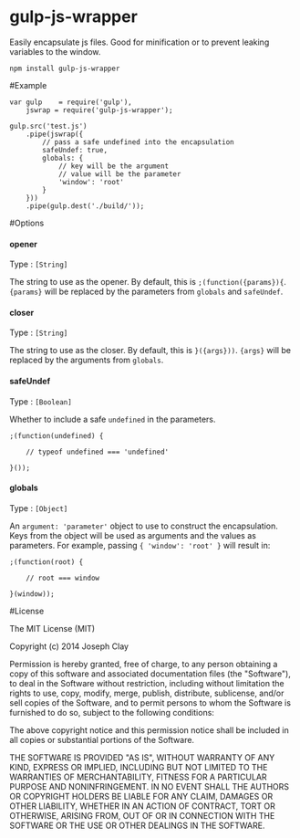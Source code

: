 gulp-js-wrapper
===============

Easily encapsulate js files. Good for minification or to prevent leaking variables to the window.

`npm install gulp-js-wrapper`

#Example

```
var gulp    = require('gulp'),
    jswrap = require('gulp-js-wrapper');

gulp.src('test.js')
    .pipe(jswrap({
        // pass a safe undefined into the encapsulation
        safeUndef: true,
        globals: {
            // key will be the argument
            // value will be the parameter
            'window': 'root'
        }
    }))
    .pipe(gulp.dest('./build/'));
```

#Options

#### opener
Type : `[String]`

The string to use as the opener. By default, this is `;(function({params}){`. `{params}` will be replaced
by the parameters from `globals` and `safeUndef`.

#### closer
Type : `[String]`

The string to use as the closer. By default, this is `}({args}))`. `{args}` will be replaced by
the arguments from `globals`.

#### safeUndef
Type : `[Boolean]`

Whether to include a safe `undefined` in the parameters.

```
;(function(undefined) {

    // typeof undefined === 'undefined'

}());
```

#### globals
Type : `[Object]`

An `argument: 'parameter'` object to use to construct the encapsulation. Keys from the object
will be used as arguments and the values as parameters. For example, passing `{ 'window': 'root' }`
will result in:

```
;(function(root) {

    // root === window

}(window));

```

#License

The MIT License (MIT)

Copyright (c) 2014 Joseph Clay

Permission is hereby granted, free of charge, to any person obtaining a copy
of this software and associated documentation files (the "Software"), to deal
in the Software without restriction, including without limitation the rights
to use, copy, modify, merge, publish, distribute, sublicense, and/or sell
copies of the Software, and to permit persons to whom the Software is
furnished to do so, subject to the following conditions:

The above copyright notice and this permission notice shall be included in
all copies or substantial portions of the Software.

THE SOFTWARE IS PROVIDED "AS IS", WITHOUT WARRANTY OF ANY KIND, EXPRESS OR
IMPLIED, INCLUDING BUT NOT LIMITED TO THE WARRANTIES OF MERCHANTABILITY,
FITNESS FOR A PARTICULAR PURPOSE AND NONINFRINGEMENT.  IN NO EVENT SHALL THE
AUTHORS OR COPYRIGHT HOLDERS BE LIABLE FOR ANY CLAIM, DAMAGES OR OTHER
LIABILITY, WHETHER IN AN ACTION OF CONTRACT, TORT OR OTHERWISE, ARISING FROM,
OUT OF OR IN CONNECTION WITH THE SOFTWARE OR THE USE OR OTHER DEALINGS IN
THE SOFTWARE.